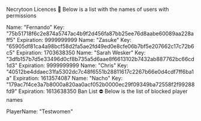 Necrytoon
Licences 📄
Below is a list with the names of users with permissions

Name: "Fernando" Key: "75b51718f6c2e874a5747ac4b9f2d456fa87bb25ee76d8aabe60089aa228aff5" Expiration: 9999999999
Name: "Zasuke" Key: "65905df81ca4a98bcf58d2fa5ae2fd49ed0e8cfe06b7bf5e207662c17c72b6c5" Expiration: 1703638350
Name: "Sarah Wesker" Key: "3dfb157b7d5e33496d0cf8b735a5d6aae8f6613102b7432ab887762bc66cd1d3" Expiration: 9999999999
Name: "Chris" Key: "40512be4ddaec31fa5302dc7c48f6551b28811617c2267b66e0d4cdf7ff6ba1a" Expiration: 1613574087
Name: "Nacho" Key: "179ac7f4ce3a7b8000a820aa0acf052b0000ec29f09349ba72558f2f99288fd9" Expiration: 1613638350
Ban List ⛔
Below is the list of blocked player names

PlayerName: "Testwomen"
